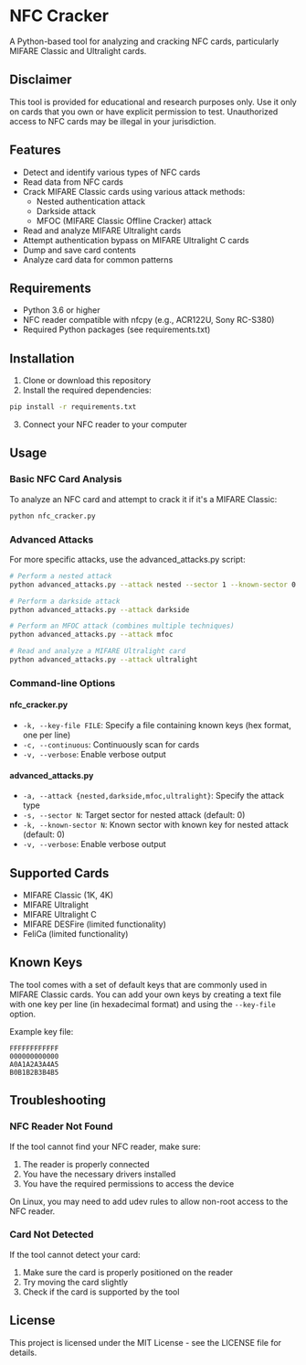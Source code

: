 # NFC Cracker

A Python-based tool for analyzing and cracking NFC cards, particularly MIFARE Classic and Ultralight cards.

## Disclaimer

This tool is provided for educational and research purposes only. Use it only on cards that you own or have explicit permission to test. Unauthorized access to NFC cards may be illegal in your jurisdiction.

## Features

- Detect and identify various types of NFC cards
- Read data from NFC cards
- Crack MIFARE Classic cards using various attack methods:
  - Nested authentication attack
  - Darkside attack
  - MFOC (MIFARE Classic Offline Cracker) attack
- Read and analyze MIFARE Ultralight cards
- Attempt authentication bypass on MIFARE Ultralight C cards
- Dump and save card contents
- Analyze card data for common patterns

## Requirements

- Python 3.6 or higher
- NFC reader compatible with nfcpy (e.g., ACR122U, Sony RC-S380)
- Required Python packages (see requirements.txt)

## Installation

1. Clone or download this repository
2. Install the required dependencies:

```bash
pip install -r requirements.txt
```

3. Connect your NFC reader to your computer

## Usage

### Basic NFC Card Analysis

To analyze an NFC card and attempt to crack it if it's a MIFARE Classic:

```bash
python nfc_cracker.py
```

### Advanced Attacks

For more specific attacks, use the advanced_attacks.py script:

```bash
# Perform a nested attack
python advanced_attacks.py --attack nested --sector 1 --known-sector 0

# Perform a darkside attack
python advanced_attacks.py --attack darkside

# Perform an MFOC attack (combines multiple techniques)
python advanced_attacks.py --attack mfoc

# Read and analyze a MIFARE Ultralight card
python advanced_attacks.py --attack ultralight
```

### Command-line Options

#### nfc_cracker.py

- `-k, --key-file FILE`: Specify a file containing known keys (hex format, one per line)
- `-c, --continuous`: Continuously scan for cards
- `-v, --verbose`: Enable verbose output

#### advanced_attacks.py

- `-a, --attack {nested,darkside,mfoc,ultralight}`: Specify the attack type
- `-s, --sector N`: Target sector for nested attack (default: 0)
- `-k, --known-sector N`: Known sector with known key for nested attack (default: 0)
- `-v, --verbose`: Enable verbose output

## Supported Cards

- MIFARE Classic (1K, 4K)
- MIFARE Ultralight
- MIFARE Ultralight C
- MIFARE DESFire (limited functionality)
- FeliCa (limited functionality)

## Known Keys

The tool comes with a set of default keys that are commonly used in MIFARE Classic cards. You can add your own keys by creating a text file with one key per line (in hexadecimal format) and using the `--key-file` option.

Example key file:
```
FFFFFFFFFFFF
000000000000
A0A1A2A3A4A5
B0B1B2B3B4B5
```

## Troubleshooting

### NFC Reader Not Found

If the tool cannot find your NFC reader, make sure:
1. The reader is properly connected
2. You have the necessary drivers installed
3. You have the required permissions to access the device

On Linux, you may need to add udev rules to allow non-root access to the NFC reader.

### Card Not Detected

If the tool cannot detect your card:
1. Make sure the card is properly positioned on the reader
2. Try moving the card slightly
3. Check if the card is supported by the tool

## License

This project is licensed under the MIT License - see the LICENSE file for details.
